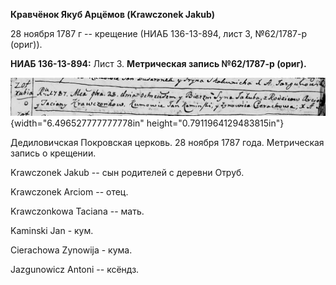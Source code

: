 **Кравчёнок Якуб Арцёмов (Krawczonek Jakub)**

28 ноября 1787 г -- крещение (НИАБ 136-13-894, лист 3, №62/1787-р
(ориг)).

**НИАБ 136-13-894:** Лист 3. **Метрическая запись №62/1787-р (ориг).**

![](./media/8b46508f849d0c022474984eb6de44763da423cf.png){width="6.496527777777778in"
height="0.7911964129483815in"}

Дедиловичская Покровская церковь. 28 ноября 1787 года. Метрическая
запись о крещении.

Krawczonek Jakub -- сын родителей с деревни Отруб.

Krawczonek Arciom -- отец.

Krawczonkowa Taciana -- мать.

Kaminski Jan - кум.

Cierachowa Zynowija - кума.

Jazgunowicz Antoni -- ксёндз.
